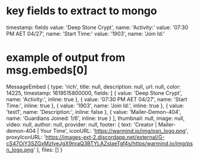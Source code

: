 # key fields to extract to mongo
timestamp:
fields
 value: 'Deep Stone Crypt', name: 'Activity:'
 value: '07:30 PM AET 04/27', name: 'Start Time:'
 value: '1903', name: 'Join Id:'


# example of output from msg.embeds[0]
MessageEmbed {
  type: 'rich',
  title: null,
  description: null,
  url: null,
  color: 14225,
  timestamp: 1619515800000,
  fields: [
    { value: 'Deep Stone Crypt', name: 'Activity:', inline: true },
    { value: '07:30 PM AET 04/27', name: 'Start Time:', inline: true },
    { value: '1903', name: 'Join Id:', inline: true },
    { value: 'test1', name: 'Description:', inline: false },
    {
      value: 'Mailer-Demon-404',
      name: 'Guardians Joined: 1/6',
      inline: true
    }
  ],
  thumbnail: null,
  image: null,
  video: null,
  author: null,
  provider: null,
  footer: {
    text: 'Creator | Mailer-demon-404 | Your Time',
    iconURL: 'https://warmind.io/img/psn_logo.png',
    proxyIconURL: 'https://images-ext-2.discordapp.net/external/G-cS47OiY3SZGxMzIyeJgX9nraQ3BTYLAZsIaeTgf4s/https/warmind.io/img/psn_logo.png'
  },
  files: []
}
